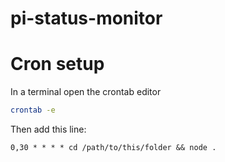 # pi-status-monitor

# Cron setup

In a terminal open the crontab editor
```bash
crontab -e
```

Then add this line:
```
0,30 * * * * cd /path/to/this/folder && node .
```
